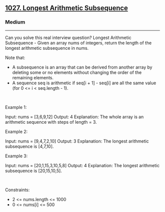 <h2><a href="https://leetcode.com/problems/longest-arithmetic-subsequence/">1027. Longest Arithmetic Subsequence</a></h2><h3>Medium</h3><hr>Can you solve this real interview question? Longest Arithmetic Subsequence - Given an array nums of integers, return the length of the longest arithmetic subsequence in nums.

Note that:

 * A subsequence is an array that can be derived from another array by deleting some or no elements without changing the order of the remaining elements.
 * A sequence seq is arithmetic if seq[i + 1] - seq[i] are all the same value (for 0 <= i < seq.length - 1).

 

Example 1:


Input: nums = [3,6,9,12]
Output: 4
Explanation:  The whole array is an arithmetic sequence with steps of length = 3.


Example 2:


Input: nums = [9,4,7,2,10]
Output: 3
Explanation:  The longest arithmetic subsequence is [4,7,10].


Example 3:


Input: nums = [20,1,15,3,10,5,8]
Output: 4
Explanation:  The longest arithmetic subsequence is [20,15,10,5].


 

Constraints:

 * 2 <= nums.length <= 1000
 * 0 <= nums[i] <= 500